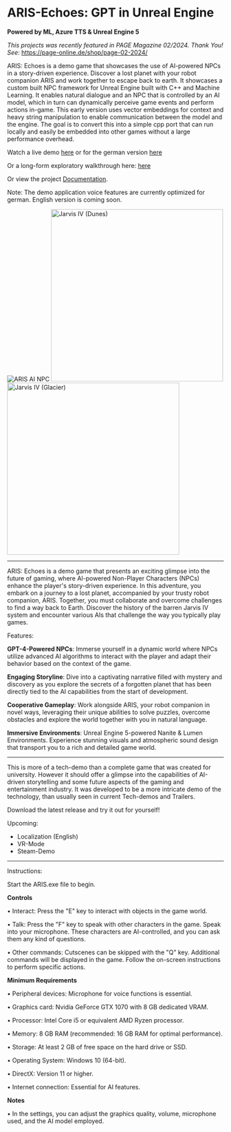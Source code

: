 # ARIS-Echoes: GPT in Unreal Engine

**Powered by ML, Azure TTS & Unreal Engine 5**

_This projects was recently featured in PAGE Magazine 02/2024. Thank You! See:_ https://page-online.de/shop/page-02-2024/

ARIS: Echoes is a demo game that showcases the use of AI-powered NPCs in a story-driven experience. Discover a lost planet with your robot companion ARIS and work together to escape back to earth. It showcases a custom built NPC framework for Unreal Engine built with C++ and Machine Learning. It enables natural dialogue and an NPC that is controlled by an AI model, which in turn can dynamically perceive game events and perform actions in-game. This early version uses vector embeddings for context and heavy string manipulation to enable communication between the model and the engine. The goal is to convert this into a simple cpp port that can run locally and easily be embedded into other games without a large performance overhead.

Watch a live demo [here](https://www.youtube.com/watch?v=DrXvvumhbuM) or for the german version [here](https://www.youtube.com/watch?v=ogV9OnJuass)

Or a long-form exploratory walkthrough here: [here]([https://youtu.be/Is5x-u6XcIY](https://youtu.be/SzrPPAHc0m4))

Or view the project [Documentation](https://github.com/oscaem/ARIS-Unreal-GPT/blob/main/documentation%20(machine-translated).pdf).

Note: The demo application voice features are currently optimized for german. English version is coming soon.

<img alt="ARIS AI NPC" src="https://github.com/oscaem/ARIS-Echoes/assets/48035650/1198c1ef-9eff-49fe-aa26-74c73b82877e">

<img width="400" alt="Jarvis IV (Dunes)" src="https://github.com/oscaem/ARIS-Echoes/assets/48035650/9d35fb25-7dbc-47ae-a06e-3b9f267da507">

<img width="400" alt="Jarvis IV (Glacier)" src="https://github.com/oscaem/ARIS-Echoes/assets/48035650/bc03d57a-ff0d-49f0-929d-cbe5905574d4">


_______________________

ARIS: Echoes is a demo game that presents an exciting glimpse into the future of gaming, where AI-powered Non-Player Characters (NPCs) enhance the player's story-driven experience. In this adventure, you embark on a journey to a lost planet, accompanied by your trusty robot companion, ARIS. Together, you must collaborate and overcome challenges to find a way back to Earth. Discover the history of the barren Jarvis IV system and encounter various AIs that challenge the way you typically play games. 

Features:

**GPT-4-Powered NPCs**: Immerse yourself in a dynamic world where NPCs utilize advanced AI algorithms to interact with the player and adapt their behavior based on the context of the game.

**Engaging Storyline**: Dive into a captivating narrative filled with mystery and discovery as you explore the secrets of a forgotten planet that has been directly tied to the AI capabilities from the start of development. 

**Cooperative Gameplay**: Work alongside ARIS, your robot companion in novel ways, leveraging their unique abilities to solve puzzles, overcome obstacles and explore the world together with you in natural language.

**Immersive Environments**: Unreal Engine 5-powered Nanite & Lumen Environments. Experience stunning visuals and atmospheric sound design that transport you to a rich and detailed game world.

_______________________


This is more of a tech-demo than a complete game that was created for university. However it should offer a glimpse into the capabilities of AI-driven storytelling and some future aspects of the gaming and entertainment industry. It was developed to be a more intricate demo of the technology, than usually seen in current Tech-demos and Trailers. 

Download the latest release and try it out for yourself! 


Upcoming:

- Localization (English)
- VR-Mode
- Steam-Demo

_________________________

Instructions:

Start the ARIS.exe file to begin.


**Controls**

• Interact: Press the "E" key to interact with objects in the game world.

• Talk: Press the "F" key to speak with other characters in the game. Speak into your microphone. These characters are AI-controlled, and you can ask them any kind of questions.

• Other commands: Cutscenes can be skipped with the "Q" key. Additional commands will be displayed in the game. Follow the on-screen instructions to perform specific actions.

**Minimum Requirements**

• Peripheral devices: Microphone for voice functions is essential.

• Graphics card: Nvidia GeForce GTX 1070 with 8 GB dedicated VRAM.

• Processor: Intel Core i5 or equivalent AMD Ryzen processor.

• Memory: 8 GB RAM (recommended: 16 GB RAM for optimal performance).

• Storage: At least 2 GB of free space on the hard drive or SSD.

• Operating System: Windows 10 (64-bit).

• DirectX: Version 11 or higher.

• Internet connection: Essential for AI features.

**Notes**

• In the settings, you can adjust the graphics quality, volume, microphone used, and the AI model employed.

